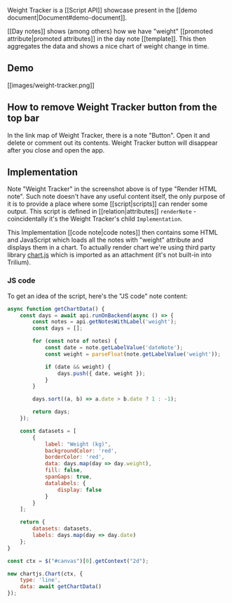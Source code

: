 Weight Tracker is a [[Script API]] showcase present in the [[demo document|Document#demo-document]].

[[Day notes]] shows (among others) how we have "weight" [[promoted attribute|promoted attributes]] in the day note [[template]]. This then aggregates the data and shows a nice chart of weight change in time.

## Demo
[[images/weight-tracker.png]]

## How to remove Weight Tracker button from the top bar

In the link map of Weight Tracker, there is a note "Button". Open it and delete or comment out its contents. Weight Tracker button will disappear after you close and open the app.

## Implementation

Note "Weight Tracker" in the screenshot above is of type "Render HTML note". Such note doesn't have any useful content itself, the only purpose of it is to provide a place where some [[script|scripts]] can render some output. This script is defined in [[relation|attributes]] `renderNote` - coincidentally it's the Weight Tracker's child `Implementation`.

This Implementation [[code note|code notes]] then contains some HTML and JavaScript which loads all the notes with "weight" attribute and displays them in a chart. To actually render chart we're using third party library [chart.js](https://www.chartjs.org/) which is imported as an attachment (it's not built-in into Trilium).

### JS code
To get an idea of the script, here's the "JS code" note content:

```javascript
async function getChartData() {
    const days = await api.runOnBackend(async () => {
        const notes = api.getNotesWithLabel('weight');
        const days = [];

        for (const note of notes) {
            const date = note.getLabelValue('dateNote');
            const weight = parseFloat(note.getLabelValue('weight'));

            if (date && weight) {
                days.push({ date, weight });
            }
        }

        days.sort((a, b) => a.date > b.date ? 1 : -1);

        return days;
    });

    const datasets = [
        {
            label: "Weight (kg)",
            backgroundColor: 'red',
            borderColor: 'red',
            data: days.map(day => day.weight),
            fill: false,
            spanGaps: true,
            datalabels: {
                display: false
            }
        }
    ];

    return {
        datasets: datasets,
        labels: days.map(day => day.date)
    };
}

const ctx = $("#canvas")[0].getContext("2d");

new chartjs.Chart(ctx, {
    type: 'line',
    data: await getChartData()
});
```
